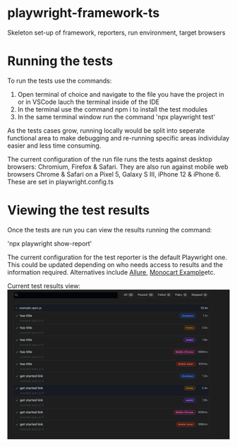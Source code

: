 # playwright-framework-ts
Skeleton set-up of framework, reporters, run environment, target browsers

# Running the tests
To run the tests use the commands: 

1. Open terminal of choice and navigate to the file you have the project in or in VSCode lauch     the terminal inside of the IDE   
2. In the terminal use the command npm i to install the test modules
3. In the same terminal window run the command 'npx playwright test'

As the tests cases grow, running locally would be split into seperate functional area to make debugging and re-running specific areas individulay easier and less time consuming.

The current configuration of the run file runs the tests against desktop browsers: Chromium, Firefox & Safari. They are also run against mobile web browsers Chrome & Safari on a Pixel 5, Galaxy S III, iPhone 12 & iPhone 6. These are set in playwright.config.ts

# Viewing the test results
Once the tests are run you can view the results running the command: 

'npx playwright show-report'

The current configuration for the test reporter is the default Playwright one. This could be updated depending on who needs access to results and the information required. Alternatives include [Allure](https://github.com/allure-framework), [Monocart Example](https://cenfun.github.io/monocart-reporter/)etc.

Current test results view:
![Image of the test report page](/images/testResults.png)




